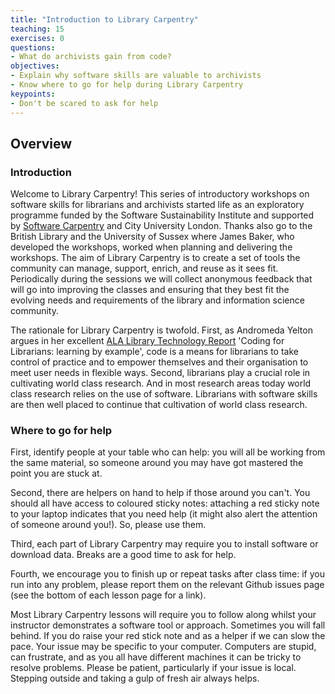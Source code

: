 ```yaml
---
title: "Introduction to Library Carpentry"
teaching: 15
exercises: 0
questions:
- What do archivists gain from code?
objectives:
- Explain why software skills are valuable to archivists
- Know where to go for help during Library Carpentry
keypoints:
- Don't be scared to ask for help
---
```


## Overview

### Introduction

Welcome to Library Carpentry! This series of introductory workshops on software skills for librarians and archivists started life as an exploratory programme funded by the Software Sustainability Institute and supported by [Software Carpentry](http://software-carpentry.org/) and City University London. Thanks also go to the British Library and the University of Sussex where James Baker, who developed the workshops, worked when planning and delivering the workshops. The aim of Library Carpentry is to create a set of tools the community can manage, support, enrich, and reuse as it sees fit. Periodically during the sessions we will collect anonymous feedback that will go into improving the classes and ensuring that they best fit the evolving needs and requirements of the library and information science community.

The rationale for Library Carpentry is twofold. First, as Andromeda Yelton argues in her excellent [ALA Library Technology Report](http://journals.ala.org/ltr/issue/view/506) 'Coding for Librarians: learning by example', code is a means for librarians to take control of practice and to empower themselves and their organisation to meet user needs in flexible ways. Second, librarians play a crucial role in cultivating world class research. And in most research areas today world class research relies on the use of software. Librarians with software skills are then well placed to continue that cultivation of world class research.

### Where to go for help 

First, identify people at your table who can help: you will all be working from the same material, so someone around you may have got mastered the point you are stuck at. 

Second, there are helpers on hand to help if those around you can't. You should all have access to coloured sticky notes: attaching a red sticky note to your laptop indicates that you need help (it might also alert the attention of someone around you!). So, please use them. 

Third, each part of Library Carpentry may require you to install software or download data. Breaks are a good time to ask for help.

Fourth, we encourage you to finish up or repeat tasks after class time: if you run into any problem, please report them on the relevant Github issues page (see the bottom of each lesson page for a link).

Most Library Carpentry lessons will require you to follow along whilst your instructor demonstrates a software tool or approach. Sometimes you will fall behind. If you do raise your red stick note and as a helper if we can slow the pace. Your issue may be specific to your computer. Computers are stupid, can frustrate, and as you all have different machines it can be tricky to resolve problems. Please be patient, particularly if your issue is local. Stepping outside and taking a gulp of fresh air always helps.
